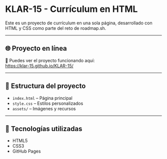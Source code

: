 # KLAR-15 - Currículum en HTML

Este es un proyecto de currículum en una sola página, desarrollado con HTML y CSS como parte del reto de roadmap.sh.

---

## 🌐 Proyecto en línea

🔗 Puedes ver el proyecto funcionando aquí:  
https://klar-15.github.io/KLAR-15/

---

## 📁 Estructura del proyecto

- `index.html` – Página principal
- `style.css` – Estilos personalizados
- `assets/` – Imágenes y recursos

---

## 🚀 Tecnologías utilizadas

- HTML5
- CSS3
- GitHub Pages
